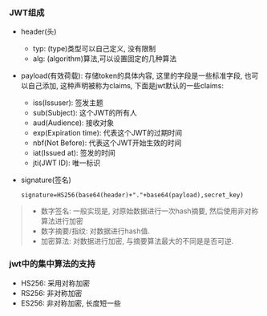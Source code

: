 ### JWT组成

* header(头)

    * typ: (type)类型可以自己定义, 没有限制
    * alg: (algorithm)算法,可以设置固定的几种算法

* payload(有效荷载): 存储token的具体内容, 这里的字段是一些标准字段, 也可以自己添加, 这种声明被称为claims, 下面是jwt默认的一些claims:

    * iss(Issuser): 签发主题
    * sub(Subject): 这个JWT的所有人
    * aud(Audience): 接收对象
    * exp(Expiration time): 代表这个JWT的过期时间
    * nbf(Not Before): 代表这个JWT开始生效的时间
    * iat(Issued at): 签发的时间
    * jti(JWT ID): 唯一标识

* signature(签名)

    ```shell
    signature=HS256(base64(header)+"."+base64(payload),secret_key)
    ```

    

> * 数字签名: 一般实现是, 对原始数据进行一次hash摘要, 然后使用非对称算法进行加密
> * 数字摘要/指纹: 对数据进行hash值.
> * 加密算法: 对数据进行加密, 与摘要算法最大的不同是是否可逆.

### jwt中的集中算法的支持

* HS256:  采用对称加密
* RS256: 非对称加密
* ES256: 非对称加密, 长度短一些

